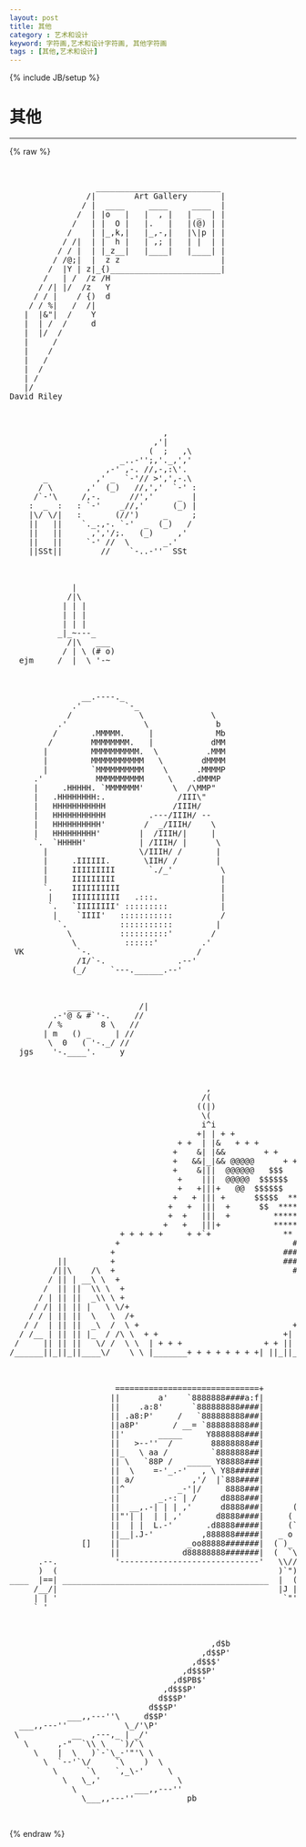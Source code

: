 ```yaml
---
layout: post
title: 其他
category : 艺术和设计
keyword: 字符画,艺术和设计字符画, 其他字符画
tags : [其他,艺术和设计]
---
```

{% include JB/setup %}
# 其他
---
{% raw %}
<pre>


                  __________________________
                /|        Art Gallery       |
               / |  ____     ____     ____  |
              /  | |o   |   |  , |   | _  | |
             /   | |  O |   |.   |   |(@) | |
            /    | |_,k,|   |_,-,|   |\|p | |
           / /|  | |  h |   | ,; |   | |  | |
          / / |  | |_z__|   |____|   |____| |
         / /@;|  |  z z                     |
        /  |Y | z|_{)_______________________|
       /   | /  /z /H
      / /| |/  /z   Y
     / / |    / {)  d
    / / %|   /  /|
   |  |&amp;&quot;|  /    Y
   |  | /  /     d
   |  |/  /
   |     /
   |    /
   |   /
   |  /
   | /
   |/
David Riley



                                ,
                              ,&#039;|
                             (  ;   ,\
                       _..-&#039;&#039;;,&#039;._,&#039;,&#039;
                    ,-&#039; ,-. //,-,:\&#039;.
       _          ,&#039; _  `-&#039;// &gt;&#039;,&#039;,-.\
      / \       ,&#039;  (_)   //,&#039;,&#039;  `-&#039; :
     /`-&#039;\     /,-.      //&#039;,&#039;     _  |
    :  _  :   : `-&#039;    _//,&#039;      (_) |
    |\/ \/|   :       (//&#039;)     _     ;
    ||   ||    `._.,-. `-&#039;  _  (_)   /
    ||   ||      ,&#039;,&#039;/;.   (_)     ,&#039;
    ||   ||     `-&#039; //  \       _.&#039;
    ||SSt||        //    `-..-&#039;&#039;  SSt



             |
            /|\
           | | |
           | | |
           | | |
          _|_~---_
            /|\   ___
           / | \ (# o)
  ejm     /  |  \ &#039;-~   



               __.----._
             .&#039;         `-_
            /              \              \
          .&#039;                \              b
         /       .MMMMM.     |             Mb
        /        MMMMMMMM.   |            dMM
       |         MMMMMMMMMM.  \          .MMM
       |         MMMMMMMMMMM   \        dMMMM
       |         `MMMMMMMMMM    \      .MMMMP
     .&#039;           MMMMMMMMMM     \    .dMMMP
     |     .HHHHH. `MMMMMMM&#039;      \  /\MMP&quot;
     |   .HHHHHHHH:.               /III\&quot;
     |   HHHHHHHHHHH              /IIIH/
     |   HHHHHHHHHHH         .---/IIIH/ --
     |   HHHHHHHHHH&#039;        /  _/IIIH/    \
     |   HHHHHHHHH&#039;        |  /IIIH/|     |
     `.  `HHHHH&#039;           | /IIIH/ |      \
       |                   \/IIIH/ /       |
       |     .IIIIII.       \IIH/ /        |
       |     IIIIIIIII       `./_&#039;          \
       |     IIIIIIIII                      |
       `.    IIIIIIIIII                     |
        |    IIIIIIIIII   .:::.             |
        `.   `IIIIIIII&#039; :::::::::           |
         |    `IIII&#039;   :::::::::::          /
          `.           :::::::::::         |
            \          ::::::::::&#039;        /
             \          ::::::&#039;         .&#039;
 VK           `-.                      /
              /I/`-.               .--&#039;
             (_/     `---.______.--&#039;



            _____          /|
         .-&#039;@ &amp; #`&#039;-.     //
        / %        8 \   //
       | m   () _     | //
        \  0   ( &#039;-._/ //
  jgs    &#039;-.____&#039;.     y 



                                         ,
                                        /( 
                                       ((|)
                                        \( 
                                        i^i
                                       +| | + +  
                                   + +  | |&amp;   + + +   
                                  +    &amp;| |&amp;&amp;        + +   
                                  +   &amp;&amp;|_|&amp;&amp; @@@@@      + +   
                                  +    &amp;|||  @@@@@@   $$$    + + 
                                   +    |||  @@@@@  $$$$$$       +
                                   +   +|||+   @@  $$$$$$         +
                                  +   + ||| +      $$$$$  *****   +
                                 +   +  |||  +      $$  ********   + 
                                 +  +   |||  +         ********     +
                                +   +   |||+           *******      +
                       + + + + +     + +`+               **   ####   +
                      +                                    ########  +
                     +                                   ########## +
          ||         +                                   #########  +
         /||\    /\  +                                     ####    +
        / || | __\ \  +                                           +__
       /  || ||  \\ \  +                                         +/  \
      / | || ||  _\\ \ +                                        +|   /
     / /| || || |   \ \/+                                     +|  /\/ 
    / / | || ||  \   \  /+                                   +|| |
   / /  | || ||  _\  /  \ +                                + _|| | 
  / /__ | || || |_  / /\ \  + +                          +| |_ | | ad.
 /     || || ||   \/ /  \ \  | + + +                 + + ||   \| |
/______||_||_||____\/    \ \ |_______+ + + + + + + +| ||_||____\_|



                      ==============================+
                     ||        a&#039;    `8888888####a:f|
                     ||    .a:8&#039;      `888888888####|
                     || .a8:P&#039;     /   `888888888###|
                     ||a8P&#039;       / __= `888888888##|
                     ||&#039;       _____     Y8888888###|
                     ||   &gt;--&#039;&#039;  /        88888888##|
                     ||_   \ aa /         `8888888##|
                     || \   `88P /   _____ Y88888###|
                     ||  \    =-&#039;_.-&#039;   , \ Y88#####|
                     || a/            ,&#039;/  |`888####|
                     ||^           _-&#039;|/     8888###|
                     ||        _.-: | /     d8888###|       _
                     ||  __,.-| | | ,&#039;      d8888###|      ( `\
                     ||&quot;&#039;| |  | | ,&#039;       d8888####|     (  ? )
                     ||  | |  L.-&#039;       .d8888#####|     (`,-&#039;
                     ||__|.J-&#039;          ,888888#####|   _ o 
               []    ||              _oo88888#######|  ( )_   
                     ||             d88888888#######|  (  `\  
      .--.            &#039;-----------------------------&#039;   \\//  
      )  (                                              )`&quot;)
____  |==| ___________________________________________  |  ( ____
     /__/|                                              |J |
     | | &#039;                                               `&quot;&#039;
     ` &#039;



                                          ,d$b
                                        ,d$$P&#039;
                                      ,d$$$&#039; 
                                    ,d$$$P&#039;
                                  ,d$PB$&#039;
                                ,d$$$P&#039;
                               d$$$P&#039;
                             d$$$P&#039;               
            ___,,---&#039;&#039;\     d$$P&#039;                 
  ___,,---&#039;&#039;            \_/&#039;\P&#039;                    
 \           __  ,---,_ | _/&#039;                     
   \      ,-&quot;  `\\ \   `)/`\                      
     \    |  \   )`-`\_-&#039;&quot;&#039;\ \                    
       \  `--&#039;`\/     `\    )  \
         \      `\    `,_\-&#039;     \
           \   \_,&#039;                \
             \            ___,,---&#039;&#039;
               \___,,---&#039;&#039;           pb

 </pre>
{% endraw %}
